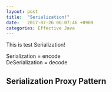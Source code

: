```yaml
---
layout: post
title:  "Serialization!"
date:   2017-07-26 06:07:46 +0900
categories: Effective Java
---
```


This is test Serialization!

  Serialization = encode  
DeSerialization = decode

Serialization Proxy Pattern
---------------------------



[jekyll-docs]: https://jekyllrb.com/docs/home
[jekyll-gh]:   https://github.com/jekyll/jekyll
[jekyll-talk]: https://talk.jekyllrb.com/
